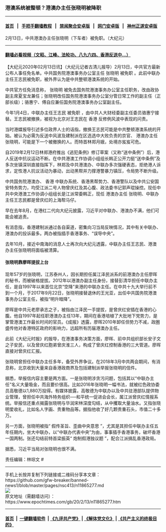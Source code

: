 ### 港澳系统被整顿？港澳办主任张晓明被降职
------------------------

#### [首页](https://github.com/gfw-breaker/banned-news1/blob/master/README.md) &nbsp;&nbsp;|&nbsp;&nbsp; [手把手翻墙教程](https://github.com/gfw-breaker/guides/wiki) &nbsp;&nbsp;|&nbsp;&nbsp; [禁闻聚合安卓版](https://github.com/gfw-breaker/bn-android) &nbsp;&nbsp;|&nbsp;&nbsp; [网门安卓版](https://github.com/oGate2/oGate) &nbsp;&nbsp;|&nbsp;&nbsp; [神州正道安卓版](https://github.com/SzzdOgate/update) 



<div><img alt="" class="aligncenter wp-post-image" src="https://i.epochtimes.com/assets/uploads/2020/02/130716094605100590-600x400.jpg"/>
<div class="red16 caption">
 2月13日，中共港澳办主任张晓明（下车者）被免职。（大纪元）
</div>
</div><hr/>

#### [翻墙必看视频（文昭、江峰、法轮功、八九六四、香港反送中...）](https://github.com/gfw-breaker/banned-news1/blob/master/pages/link3.md)

<div><p>
 【大纪元2020年02月13日讯】（大纪元记者古清儿报导）2月13日，中共官方最新公布人事任免名单。中共国务院港澳事务办公室主任
 <ok href="https://www.epochtimes.com/gb/tag/%E5%BC%A0%E6%99%93%E6%98%8E.html">
  张晓明
 </ok>
 <ok href="https://www.epochtimes.com/gb/tag/%E8%A2%AB%E5%85%8D%E8%81%8C.html">
  被免职
 </ok>
 。此前中联办主任王志民被免职，被外界认为是中共整顿港澳系统的开始。
</p>
<p>
 中共官方任免消息称，
 <ok href="https://www.epochtimes.com/gb/tag/%E5%BC%A0%E6%99%93%E6%98%8E.html">
  张晓明
 </ok>
 被免去国务院港澳事务办公室主任职务，改由政协副主席夏宝龙兼任；张晓明改任国务院港澳事务办公室分管日常工作的副主任（正部长级）；骆惠宁、傅自应兼任国务院港澳事务办公室副主任。
</p>
<p>
 今年1月4日，中联办主任王志民
 <ok href="https://www.epochtimes.com/gb/tag/%E8%A2%AB%E5%85%8D%E8%81%8C.html">
  被免职
 </ok>
 ，由中共人大财经委副主任委员骆惠宁接替。王志民被撤换，被视为北京对王志民在
 <ok href="https://www.epochtimes.com/gb/tag/%E9%A6%99%E6%B8%AF.html">
  香港
 </ok>
 反修例风波中表现的问责。
</p>
<p>
 当时港媒报导引述多位政界人士的话指，撤换王志民可能是中共整顿港澳系统的开始。被认为必需为反送中风波及建制派在区选选中大败负责的京官、
 <ok href="https://www.epochtimes.com/gb/tag/%E6%B8%AF%E6%BE%B3%E5%8A%9E%E4%B8%BB%E4%BB%BB.html">
  港澳办主任
 </ok>
 张晓明，可能是下一个被撤换的人。而特首林郑月娥，处境亦岌岌可危。
</p>
<p>
 自2019年2月12日林郑港府推出《逃犯条例》修订草案（又称“送中条例”）后，港人反送中抗议运动不断。在中共港澳工作协调小组组长韩正公开力挺“送中条例”及多次坐镇深圳直接指挥下，林郑及中共港澳办、中联办多次强硬表态，拒绝港人诉求，定性港人抗议活动为暴动，出动黑帮并力撑港警暴力镇压，令局势不断升级。
</p>
<p>
 中共国务院港澳办、
 <ok href="https://www.epochtimes.com/gb/tag/%E9%A6%99%E6%B8%AF.html">
  香港
 </ok>
 中联办系统、香港黑帮势力、香港警队以及中共公安国安特务势力，均受江派二号人物曾庆红及其心腹、政法委书记郭声琨操控。现任中共中央港澳工作协调小组组长是江派常委韩正，现任
 <ok href="https://www.epochtimes.com/gb/tag/%E6%B8%AF%E6%BE%B3%E5%8A%9E%E4%B8%BB%E4%BB%BB.html">
  港澳办主任
 </ok>
 张晓明、中联办主任王志民都是曾庆红的上海帮马仔。
</p>
<p>
 早在去年8月，在港红二代向大纪元披露，习近平对中联办、港澳办不满，他们可能会被追责。
</p>
<p>
 有消息指，香港建制派通过各自渠道，密集向习当局反映情况，其中有关中联办、港澳办的投诉最多。两办被指插手香港事务、“误导中央”。
</p>
<p>
 去年10月，接近中南海的消息人士再次向大纪元透露，中联办主任王志民、港澳办主任张晓明将面临被清算。
</p>
<h4>
 张晓明靠廖晖提拔上台
</h4>
<p>
 现年57岁的张晓明，江苏泰州人，因长期担任属江泽民派系的前港澳办主任廖晖的秘书，而被破格提拔。2012年以港澳办副主任身份，接替彭清华担任中联办主任，是自1997年以来首位北京“空降”来港的中联办主任。在中共十九大举行前不到一个月，于2017年9月22日，张晓明接替退休的王光亚，出任中共国务院港澳事务办公室主任，被指“明升暗降”。
</p>
<p>
 廖晖是中共元老廖承志之子，被指由江泽民一手提拔，是曾庆红安插在香港的心腹。他自1997年起任职港澳办主任13年，期间在香港培植了大批地下党势力，是掌管港澳工作最长时间的官员。《成报》透露，廖晖2010年卸任但势力不减，政圈盛传他对香港特区政府的影响力，远超所有历届港澳办主任。
</p>
<p>
 此前《大纪元时报》的报导，在港澳事务决策方面，廖晖、前中共组织部长安子文之子安民，以及曾庆红胞弟曾庆淮三人，构成了曾庆红控制香港的三大管道。廖晖直接对曾庆红汇报。
</p>
<p>
 张晓明曾担任中联办主任多年，备受外界争议。在2018年3月中共两会期间，有消息称，北京收到大量来自香港政商界及包括建制派举报张晓明的信件。
</p>
<p>
 据悉，举报信内容主要是两方面。一是张晓明涉贪污问题，包括其以“中联办主任”名义大量吸金，而且要价很高。比如2016年张晓明一幅书法，就被红色政协委员高敬德以1,880万投得。有媒体披露，高敬德为中联办以及中共驻港部队提供物业管理，曾担任中共海外特务组织──和平统一促进会会长，属江派曾庆红情报系统。举报信还重点揭露张晓明与华润宋林深度勾结，从中攫取大量油水。又指张晓明爱收礼，比如名人字画、贵重物品等。据指他收了好几颗贵重石头，市值二十多万。
</p>
<p>
 另一方面，张晓明被指“ 假传圣旨、歪曲中央意思 ”，尤其是其担任中联办主任五年任期内，坐大中联办，以“中联办代表中央”为由，事事插手香港事务，破坏香港一国两制。张还勾结前特首梁振英“ 炮制假港独议题 ”，配合江派搞乱香港政局。
</p>
<p>
 据悉，习近平当局对张晓明也很不满。
</p>
<p>
 责任编辑：林琮文 #
</p>
</div>
<hr/>
手机上长按并复制下列链接或二维码分享本文章：<br/>
https://github.com/gfw-breaker/banned-news1/blob/master/pages/nsc413/n11865277.md <br/>
<a href='https://github.com/gfw-breaker/banned-news1/blob/master/pages/nsc413/n11865277.md'><img src='https://github.com/gfw-breaker/banned-news1/blob/master/pages/nsc413/n11865277.md.png'/></a> <br/>
原文地址（需翻墙访问）：https://www.epochtimes.com/gb/20/2/13/n11865277.htm


------------------------
#### [首页](https://github.com/gfw-breaker/banned-news1/blob/master/README.md) &nbsp;|&nbsp; [一键翻墙软件](https://github.com/gfw-breaker/nogfw/blob/master/README.md) &nbsp;| [《九评共产党》](https://github.com/gfw-breaker/9ping.md/blob/master/README.md#九评之一评共产党是什么) | [《解体党文化》](https://github.com/gfw-breaker/jtdwh.md/blob/master/README.md) | [《共产主义的终极目的》](https://github.com/gfw-breaker/gczydzjmd.md/blob/master/README.md)


<img src='http://gfw-breaker.win/banned-news/pages/nsc413/n11865277.md' width='0px' height='0px'/>